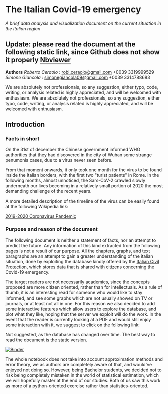 # The Italian Covid-19 emergency
*A brief data analysis and visualization document on the current situation in the Italian region*

**Update: please read the document at the following static link, since Github does not show it properly**
[Nbviewer](https://nbviewer.jupyter.org/github/simonegiancola09/covid-19-Analysis/blob/master/Covid.ipynb)
----

**Authors** 
_Roberto Ceraolo_ : robi.ceraolo@gmail.com +0039 3319999529
_Simone Giancola_ : simonegiancola09@gmail.com +0039 3314788683

We are absolutely not professionals, so any suggestion, either typo, code, writing, or analysis related is highly appreciated, and will be welcomed with enthusiasm. 
We are absolutely not professionals, so any suggestion, either typo, code, writing, or analysis related is highly appreciated, and will be welcomed with enthusiasm.

## Introduction

### Facts in short
On the 31st of december the Chinese government informed WHO authorities that they had discovered in the city of Wuhan some strange penumonia cases, due to a virus never seen before.

From that moment onwards, it only took one month for the virus to be found inside the Italian borders, with the first two "turist patients" in Rome. In the following months, almost unnoticed, the Sars-CoV-2 crawled slowly underneath our lives becoming in a relatively small portion of 2020 the most demanding challenge of the recent years.

A more detailed description of the timeline of the virus can be easily found at the following Wikipedia link:

 [2019-2020 Coronavirus Pandemic](https://en.wikipedia.org/wiki/2019%E2%80%9320_coronavirus_pandemic)
 
### Purpose and reason of the document
The following document is neither a statement of facts, nor an attempt to predict the future. Any information of this kind extracted from the following pages is not a result of our purpose. All the chapters, graphs, and text paragraphs are an attempt to gain a greater understanding of the italian situation, done by exploiting the database kindly offered by the [Italian Civil Protection](http://www.protezionecivile.gov.it/), which stores data that is shared with citizens concerning the Covid-19 emergency.

The target readers are not necessarily academics, since the concepts proposed are more citizen oriented, rather than for intellectuals. As a rule of thumb, it is an interesting read for someone who would like to stay informed, and see some graphs which are not usually showed on TV or journals, or at least not all in one. For this reason we also decided to add some interactive features which allow users to explore the database, and plot what they like, hoping that the server we exploit will do the work. In the event that the reader is currently looking at a PDF and would still enjoy some interaction with it, we suggest to click on the following link:

Not suggested, as the database has changed over time. The best way to read the document is the static version. 

[![Binder](https://mybinder.org/badge_logo.svg)](https://mybinder.org/v2/gh/Robbberto/covid/master)

The whole notebook does not take into account approximation methods and error theory, we as authors are completely aware of that, and would've enjoyed not doing so. However, being Bachelor students, we decided not to risk being completely mistaken in the world of statistical estimation, which we will hopefully master at the end of our studies. Both of us saw this work as more of a python-oriented exercise rather than statistics-oriented.

